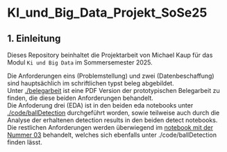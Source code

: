 # KI_und_Big_Data_Projekt_SoSe25

## 1. Einleitung

Dieses Repository beinhaltet die Projektarbeit von Michael Kaup für das Modul `Ki und Big Data` im Sommersemester 2025.

Die Anforderungen eins (Problemstellung) und zwei (Datenbeschaffung) sind hauptsächlich im schriftlichen typst beleg abgebildet.\
Unter [./belegarbeit](./Belegarbeit) ist eine PDF Version der prototypischen Belegarbeit zu finden, die diese beiden Anforderungen behandelt.\
Die Anfoderung drei (EDA) ist in den beiden eda notebooks unter [./code/ballDetection](./code/ballDetection) durchgeführt worden, sowie teilweise auch durch die Analyse der erhaltenen detection results in den beiden detect notebooks.\
Die restlichen Anforderungen werden überwiegend im [notebook mit der Nummer 03](./code/ballDetection/03_detect_balls_max_three_meter.ipynb) behandelt, welches sich ebenfalls unter ./code/ballDetection finden lässt.
